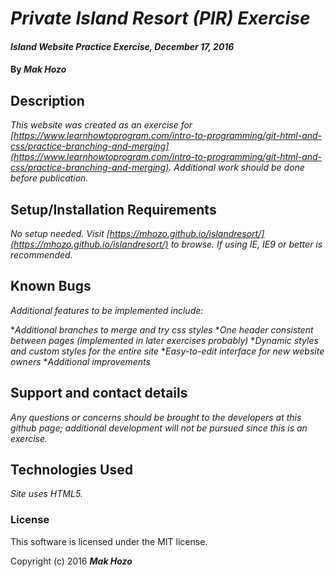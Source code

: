 # _Private Island Resort (PIR) Exercise_

#### _Island Website Practice Exercise, December 17, 2016_

#### By _Mak Hozo_

## Description

_This website was created as an exercise for [https://www.learnhowtoprogram.com/intro-to-programming/git-html-and-css/practice-branching-and-merging](https://www.learnhowtoprogram.com/intro-to-programming/git-html-and-css/practice-branching-and-merging). Additional work should be done before publication._

## Setup/Installation Requirements

_No setup needed. Visit [https://mhozo.github.io/islandresort/](https://mhozo.github.io/islandresort/) to browse. If using IE, IE9 or better is recommended._

## Known Bugs

_Additional features to be implemented include:_

*_Additional branches to merge and try css styles_
*_One header consistent between pages (implemented in later exercises probably)_
*_Dynamic styles and custom styles for the entire site_
*_Easy-to-edit interface for new website owners_
*_Additional improvements_

## Support and contact details

_Any questions or concerns should be brought to the developers at this github page; additional development will not be pursued since this is an exercise._

## Technologies Used

_Site uses HTML5._

### License

This software is licensed under the MIT license.

Copyright (c) 2016 **_Mak Hozo_**
